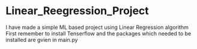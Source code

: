 # Linear_Reegression_Project
I have made a simple ML based project using Linear Regression algorithm
First remember to install Tenserflow and the packages which needed to be installed are gvien in main.py
